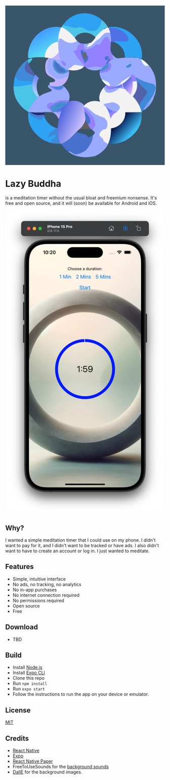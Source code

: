 ![Lazy Buddha Logo](./assets/icon.png)

# Lazy Buddha
is a meditation timer without the usual bloat and freemium nonsense. It's free and open source, and it will (soon) be available for Android and iOS.

![Screenshot as of 2023_12_01](./Screenshots/2023_12_01.png)

## Why?
I wanted a simple meditation timer that I could use on my phone. I didn't want to pay for it, and I didn't want to be tracked or have ads. I also didn't want to have to create an account or log in. I just wanted to meditate.

## Features
- Simple, intuitive interface
- No ads, no tracking, no analytics
- No in-app purchases
- No internet connection required
- No permissions required
- Open source
- Free

## Download
- TBD

## Build
- Install [Node.js](https://nodejs.org/en/)
- Install [Expo CLI](https://docs.expo.io/workflow/expo-cli/)
- Clone this repo
- Run `npm install`
- Run `expo start`
- Follow the instructions to run the app on your device or emulator.

## License
[MIT](https://choosealicense.com/licenses/mit/)

## Credits
- [React Native](https://reactnative.dev/)
- [Expo](https://expo.io/)
- [React Native Paper](https://callstack.github.io/react-native-paper/)
- FreeToUseSounds for the [background sounds](https://freetousesounds.com/)
- [DallE](https://openai.com/blog/dall-e/) for the background images.
